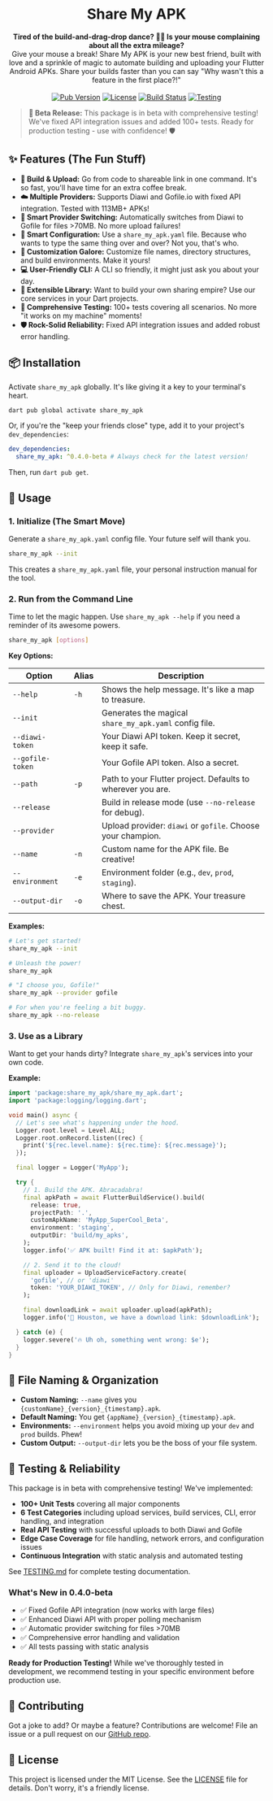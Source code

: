 <h1 align="center">Share My APK</h1>

<p align="center">
  <strong>Tired of the build-and-drag-drop dance? 🕺💃 Is your mouse complaining about all the extra mileage?</strong>
  <br />
  Give your mouse a break! Share My APK is your new best friend, built with love and a sprinkle of magic to automate building and uploading your Flutter Android APKs. Share your builds faster than you can say "Why wasn't this a feature in the first place?!"
  <br />
  <br />
  <a href="https://pub.dev/packages/share_my_apk"><img src="https://img.shields.io/pub/v/share_my_apk.svg" alt="Pub Version"></a>
  <a href="https://github.com/wm-jenildgohel/share_my_apk/blob/master/LICENSE"><img src="https://img.shields.io/badge/license-MIT-blue.svg" alt="License"></a>
  <a href="https://github.com/wm-jenildgohel/share_my_apk/actions"><img src="https://github.com/wm-jenildgohel/share_my_apk/workflows/build/badge.svg" alt="Build Status"></a>
  <a href="https://github.com/wm-jenildgohel/share_my_apk/blob/master/TESTING.md"><img src="https://img.shields.io/badge/testing-comprehensive-green.svg" alt="Testing"></a>
</p>

> **🚀 Beta Release:** This package is in beta with comprehensive testing! We've fixed API integration issues and added 100+ tests. Ready for production testing - use with confidence! 🛡️

## ✨ Features (The Fun Stuff)

-   **🚀 Build & Upload:** Go from code to shareable link in one command. It's so fast, you'll have time for an extra coffee break.
-   **☁️ Multiple Providers:** Supports Diawi and Gofile.io with fixed API integration. Tested with 113MB+ APKs!
-   **🔄 Smart Provider Switching:** Automatically switches from Diawi to Gofile for files >70MB. No more upload failures!
-   **📝 Smart Configuration:** Use a `share_my_apk.yaml` file. Because who wants to type the same thing over and over? Not you, that's who.
-   **🎨 Customization Galore:** Customize file names, directory structures, and build environments. Make it yours!
-   **💻 User-Friendly CLI:** A CLI so friendly, it might just ask you about your day.
-   **🔧 Extensible Library:** Want to build your own sharing empire? Use our core services in your Dart projects.
-   **🧪 Comprehensive Testing:** 100+ tests covering all scenarios. No more "it works on my machine" moments!
-   **🛡️ Rock-Solid Reliability:** Fixed API integration issues and added robust error handling.

## 📦 Installation

Activate `share_my_apk` globally. It's like giving it a key to your terminal's heart.

```bash
dart pub global activate share_my_apk
```

Or, if you're the "keep your friends close" type, add it to your project's `dev_dependencies`:

```yaml
dev_dependencies:
  share_my_apk: ^0.4.0-beta # Always check for the latest version!
```

Then, run `dart pub get`.

## 🚀 Usage

### 1. Initialize (The Smart Move)

Generate a `share_my_apk.yaml` config file. Your future self will thank you.

```bash
share_my_apk --init
```

This creates a `share_my_apk.yaml` file, your personal instruction manual for the tool.

### 2. Run from the Command Line

Time to let the magic happen. Use `share_my_apk --help` if you need a reminder of its awesome powers.

```bash
share_my_apk [options]
```

**Key Options:**

| Option           | Alias | Description                                                  |
| ---------------- | ----- | ------------------------------------------------------------ |
| `--help`         | `-h`  | Shows the help message. It's like a map to treasure.         |
| `--init`         |       | Generates the magical `share_my_apk.yaml` config file.       |
| `--diawi-token`  |       | Your Diawi API token. Keep it secret, keep it safe.          |
| `--gofile-token` |       | Your Gofile API token. Also a secret.                        |
| `--path`         | `-p`  | Path to your Flutter project. Defaults to wherever you are.  |
| `--release`      |       | Build in release mode (use `--no-release` for debug).        |
| `--provider`     |       | Upload provider: `diawi` or `gofile`. Choose your champion.  |
| `--name`         | `-n`  | Custom name for the APK file. Be creative!                   |
| `--environment`  | `-e`  | Environment folder (e.g., `dev`, `prod`, `staging`).         |
| `--output-dir`   | `-o`  | Where to save the APK. Your treasure chest.                  |

**Examples:**

```bash
# Let's get started!
share_my_apk --init

# Unleash the power!
share_my_apk

# "I choose you, Gofile!"
share_my_apk --provider gofile

# For when you're feeling a bit buggy.
share_my_apk --no-release
```

### 3. Use as a Library

Want to get your hands dirty? Integrate `share_my_apk`'s services into your own code.

**Example:**

```dart
import 'package:share_my_apk/share_my_apk.dart';
import 'package:logging/logging.dart';

void main() async {
  // Let's see what's happening under the hood.
  Logger.root.level = Level.ALL;
  Logger.root.onRecord.listen((rec) {
    print('${rec.level.name}: ${rec.time}: ${rec.message}');
  });

  final logger = Logger('MyApp');

  try {
    // 1. Build the APK. Abracadabra!
    final apkPath = await FlutterBuildService().build(
      release: true,
      projectPath: '.',
      customApkName: 'MyApp_SuperCool_Beta',
      environment: 'staging',
      outputDir: 'build/my_apks',
    );
    logger.info('✅ APK built! Find it at: $apkPath');

    // 2. Send it to the cloud!
    final uploader = UploadServiceFactory.create(
      'gofile', // or 'diawi'
      token: 'YOUR_DIAWI_TOKEN', // Only for Diawi, remember?
    );

    final downloadLink = await uploader.upload(apkPath);
    logger.info('🚀 Houston, we have a download link: $downloadLink');

  } catch (e) {
    logger.severe('🔥 Uh oh, something went wrong: $e');
  }
}
```

## 📁 File Naming & Organization

-   **Custom Naming:** `--name` gives you `{customName}_{version}_{timestamp}.apk`.
-   **Default Naming:** You get `{appName}_{version}_{timestamp}.apk`.
-   **Environments:** `--environment` helps you avoid mixing up your `dev` and `prod` builds. Phew!
-   **Custom Output:** `--output-dir` lets you be the boss of your file system.

## 🧪 Testing & Reliability

This package is in beta with comprehensive testing! We've implemented:

- **100+ Unit Tests** covering all major components
- **6 Test Categories** including upload services, build services, CLI, error handling, and integration
- **Real API Testing** with successful uploads to both Diawi and Gofile
- **Edge Case Coverage** for file handling, network errors, and configuration issues
- **Continuous Integration** with static analysis and automated testing

See [TESTING.md](TESTING.md) for complete testing documentation.

### What's New in 0.4.0-beta
- ✅ Fixed Gofile API integration (now works with large files)
- ✅ Enhanced Diawi API with proper polling mechanism
- ✅ Automatic provider switching for files >70MB
- ✅ Comprehensive error handling and validation
- ✅ All tests passing with static analysis

**Ready for Production Testing!** While we've thoroughly tested in development, we recommend testing in your specific environment before production use.

## 🤝 Contributing

Got a joke to add? Or maybe a feature? Contributions are welcome! File an issue or a pull request on our [GitHub repo](https://github.com/wm-jenildgohel/share_my_apk).

## 📜 License

This project is licensed under the MIT License. See the [LICENSE](LICENSE) file for details. Don't worry, it's a friendly license.
